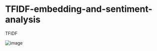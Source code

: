 # TFIDF-embedding-and-sentiment-analysis
TFIDF

![image](https://github.com/hanfei1986/TFIDF-embedding-and-sentiment-analysis/assets/59255164/721d9234-d146-43a9-9e42-915b9c454ead)
